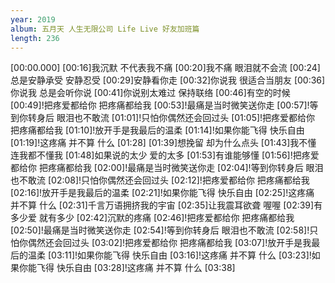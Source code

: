 ```yaml
---
year: 2019
album: 五月天 人生无限公司 Life Live 好友加班篇
length: 236
---
```

[00:00.000]
[00:16]我沉默 不代表我不痛
[00:20]我不痛 眼泪就不会流
[00:24]总是安静承受 安静忍受
[00:29]安静看你走
[00:32]你说我 很适合当朋友
[00:36]你说我 总是会听你说
[00:41]你说别太难过 保持联络
[00:46]有空的时候
[00:49]!把疼爱都给你 把疼痛都给我
[00:53]!最痛是当时微笑送你走
[00:57]!等到你转身后 眼泪也不敢流
[01:01]!只怕你偶然还会回过头
[01:05]!把疼爱都给你 把疼痛都给我
[01:10]!放开手是我最后的温柔
[01:14]!如果你能飞得 快乐自由
[01:19]!这疼痛 并不算 什么
[01:28]
[01:39]想挽留 却为什么点头
[01:43]我不懂 连我都不懂我
[01:48]如果说的太少 爱的太多
[01:53]有谁能够懂
[01:56]!把疼爱都给你 把疼痛都给我
[02:00]!最痛是当时微笑送你走
[02:04]!等到你转身后 眼泪也不敢流
[02:08]!只怕你偶然还会回过头
[02:12]!把疼爱都给你 把疼痛都给我
[02:16]!放开手是我最后的温柔
[02:21]!如果你能飞得 快乐自由
[02:25]!这疼痛 并不算 什么
[02:31]千言万语拥挤我的宇宙
[02:35]让我震耳欲聋 喔喔
[02:39]有多少爱 就有多少
[02:42]沉默的疼痛
[02:46]!把疼爱都给你 把疼痛都给我
[02:50]!最痛是当时微笑送你走
[02:54]!等到你转身后 眼泪也不敢流
[02:58]!只怕你偶然还会回过头
[03:02]!把疼爱都给你 把疼痛都给我
[03:07]!放开手是我最后的温柔
[03:11]!如果你能飞得 快乐自由
[03:16]!这疼痛 并不算 什么
[03:23]!如果你能飞得 快乐自由
[03:28]!这疼痛 并不算 什么
[03:38]